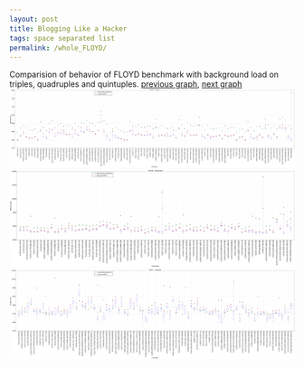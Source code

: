 ```yaml
---
layout: post
title: Blogging Like a Hacker
tags: space separated list
permalink: /whole_FLOYD/
---
```


Comparision of behavior of FLOYD benchmark with background load on triples, quadruples and quintuples.
[previous graph](../whole_FACE/), [next graph](../whole_F/)
![graph figure](./images/triple/FLOYD_box.png)![graph figure](./images/quadruple/FLOYD_box.png)![graph figure](./images/quintuple/FLOYD_box.png)